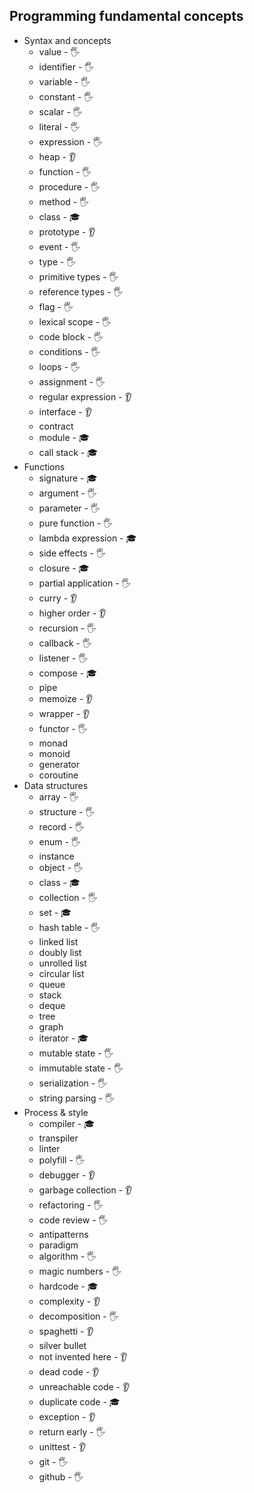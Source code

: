 ## Programming fundamental concepts

- Syntax and concepts
  - value - 🖐️
  - identifier - 🖐️
  - variable - 🖐️
  - constant - 🖐️
  - scalar - 🖐️
  - literal - 🖐️
  - expression - 🖐️
  - heap - 👂
  - function - 🖐️
  - procedure - 🖐️
  - method - 🖐️
  - class - 🎓
  - prototype - 👂
  - event - 🖐️
  - type - 🖐️
  - primitive types - 🖐️
  - reference types - 🖐️
  - flag - 🖐️
  - lexical scope - 🖐️
  - code block - 🖐️
  - conditions - 🖐️
  - loops - 🖐️
  - assignment - 🖐️
  - regular expression - 👂
  - interface - 👂
  - contract
  - module - 🎓
  - call stack - 🎓
- Functions
  - signature - 🎓
  - argument - 🖐️
  - parameter - 🖐️
  - pure function - 🖐️
  - lambda expression - 🎓
  - side effects - 🖐️
  - closure - 🎓
  - partial application - 🖐️
  - curry - 👂
  - higher order - 👂
  - recursion - 🖐️
  - callback - 🖐️
  - listener - 🖐️
  - compose - 🎓
  - pipe
  - memoize - 👂
  - wrapper - 👂
  - functor - 🖐️
  - monad
  - monoid
  - generator
  - coroutine
- Data structures
  - array - 🖐️
  - structure - 🖐️
  - record - 🖐️
  - enum - 🖐️
  - instance
  - object - 🖐️
  - class - 🎓
  - collection - 🖐️
  - set - 🎓
  - hash table - 🖐️
  - linked list
  - doubly list 
  - unrolled list
  - circular list
  - queue
  - stack
  - deque 
  - tree
  - graph
  - iterator - 🎓
  - mutable state - 🖐️
  - immutable state - 🖐️
  - serialization - 🖐️
  - string parsing - 🖐️
- Process & style
  - compiler - 🎓
  - transpiler
  - linter
  - polyfill - 🖐️
  - debugger - 👂
  - garbage collection - 👂
  - refactoring - 🖐️
  - code review - 🖐️
  - antipatterns
  - paradigm
  - algorithm - 🖐️
  - magic numbers - 🖐️
  - hardcode - 🎓
  - complexity - 👂
  - decomposition - 🖐️
  - spaghetti - 👂
  - silver bullet
  - not invented here - 👂
  - dead code - 👂
  - unreachable code - 👂
  - duplicate code - 🎓
  - exception - 👂
  - return early - 🖐️
  - unittest - 👂
  - git - 🖐️
  - github - 🖐️
